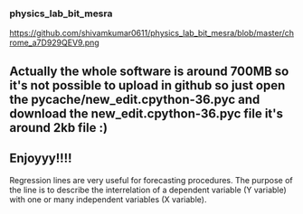 ### physics_lab_bit_mesra
https://github.com/shivamkumar0611/physics_lab_bit_mesra/blob/master/chrome_a7D929QEV9.png

## Actually the whole software is around 700MB so it's not possible to upload in github so just open the __pycache__/new_edit.cpython-36.pyc and download the new_edit.cpython-36.pyc file it's around 2kb file :)
## Enjoyyy!!!!
Regression lines are very useful for forecasting procedures. The purpose of the line is to describe the interrelation of a dependent variable (Y variable) with one or many independent variables (X variable).
